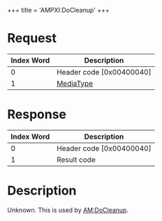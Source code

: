 +++
title = 'AMPXI:DoCleanup'
+++

# Request

| Index Word | Description                                           |
|------------|-------------------------------------------------------|
| 0          | Header code \[0x00400040\]                            |
| 1          | [MediaType](Filesystem_services#MediaType "wikilink") |

# Response

| Index Word | Description                |
|------------|----------------------------|
| 0          | Header code \[0x00400040\] |
| 1          | Result code                |

# Description

Unknown. This is used by [AM:DoCleanup](AM:DoCleanup "wikilink").